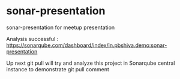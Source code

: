 # sonar-presentation
sonar-presentation for meetup presentation

Analysis successful : https://sonarqube.com/dashboard/index/in.pbshiva.demo:sonar-presentation

Up next git pull
will try and analyze this project in Sonarqube central instance to demonstrate git pull comment
